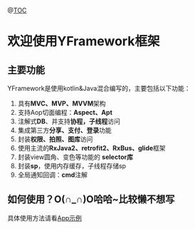 @[TOC](YFramework框架)

# 欢迎使用YFramework框架


## 主要功能

YFramework是使用kotlin&Java混合编写的，主要包括以下功能：

 1. 具有**MVC、MVP、MVVM**架构
 2. 支持Aop切面编程：**Aspect、Apt**
 3. 注解式**DB**、并支持**协程，子线程**访问
 4. 集成第三方**分享、支付、登录**功能
 5. 封装**权限、拍照、图库**访问
 6. 使用主流的**RxJava2、retrofit2、RxBus、glide**框架
 7. 封装view圆角、变色等功能的 **selector库**
 8. 封装**sp**，使用内存缓存，子线程存储sp
 9. 全局通知回调：**cmd**注解

## 如何使用？O(∩_∩)O哈哈~比较懒不想写

具体使用方法请看[App示例](https://github.com/jyfree/YFramework/tree/master/app)



